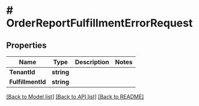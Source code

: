 # # OrderReportFulfillmentErrorRequest


## Properties 


Name | Type | Description | Notes
------------ | ------------- | ------------- | -------------
**TenantId**| **string** |   |
**FulfillmentId**| **string** |   |


[[Back to Model list]](../../README.md#models) [[Back to API list]](../../README.md#endpoints) [[Back to README]](../../README.md)

